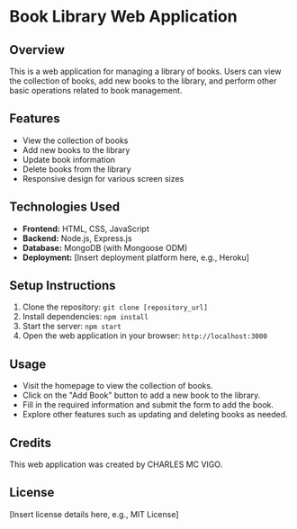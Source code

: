 # Book Library Web Application

## Overview
This is a web application for managing a library of books. Users can view the collection of books, add new books to the library, and perform other basic operations related to book management.

## Features
- View the collection of books
- Add new books to the library
- Update book information
- Delete books from the library
- Responsive design for various screen sizes

## Technologies Used
- **Frontend:** HTML, CSS, JavaScript
- **Backend:** Node.js, Express.js
- **Database:** MongoDB (with Mongoose ODM)
- **Deployment:** [Insert deployment platform here, e.g., Heroku]

## Setup Instructions
1. Clone the repository: `git clone [repository_url]`
2. Install dependencies: `npm install`
3. Start the server: `npm start`
4. Open the web application in your browser: `http://localhost:3000`

## Usage
- Visit the homepage to view the collection of books.
- Click on the "Add Book" button to add a new book to the library.
- Fill in the required information and submit the form to add the book.
- Explore other features such as updating and deleting books as needed.

## Credits
This web application was created by CHARLES MC VIGO.

## License
[Insert license details here, e.g., MIT License]
